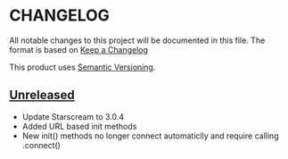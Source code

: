 # CHANGELOG
All notable changes to this project will be documented in this file. The format is based on [Keep a Changelog](http://keepachangelog.com/)

This product uses [Semantic Versioning](https://semver.org/). 



## [Unreleased]
* Update Starscream to 3.0.4
* Added URL based init methods
* New init() methods no longer connect automaticlly and require calling .connect() 


[Unreleased]: https://github.com/davidstump/SwiftPhoenixClient/compare/0.6.0...HEAD

